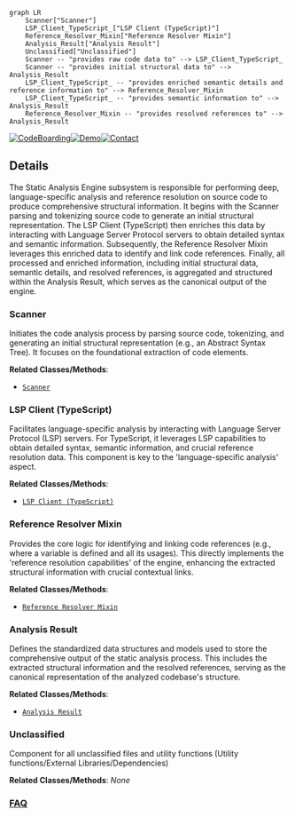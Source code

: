 ```mermaid
graph LR
    Scanner["Scanner"]
    LSP_Client_TypeScript_["LSP Client (TypeScript)"]
    Reference_Resolver_Mixin["Reference Resolver Mixin"]
    Analysis_Result["Analysis Result"]
    Unclassified["Unclassified"]
    Scanner -- "provides raw code data to" --> LSP_Client_TypeScript_
    Scanner -- "provides initial structural data to" --> Analysis_Result
    LSP_Client_TypeScript_ -- "provides enriched semantic details and reference information to" --> Reference_Resolver_Mixin
    LSP_Client_TypeScript_ -- "provides semantic information to" --> Analysis_Result
    Reference_Resolver_Mixin -- "provides resolved references to" --> Analysis_Result
```

[![CodeBoarding](https://img.shields.io/badge/Generated%20by-CodeBoarding-9cf?style=flat-square)](https://github.com/CodeBoarding/CodeBoarding)[![Demo](https://img.shields.io/badge/Try%20our-Demo-blue?style=flat-square)](https://www.codeboarding.org/diagrams)[![Contact](https://img.shields.io/badge/Contact%20us%20-%20contact@codeboarding.org-lightgrey?style=flat-square)](mailto:contact@codeboarding.org)

## Details

The Static Analysis Engine subsystem is responsible for performing deep, language-specific analysis and reference resolution on source code to produce comprehensive structural information. It begins with the Scanner parsing and tokenizing source code to generate an initial structural representation. The LSP Client (TypeScript) then enriches this data by interacting with Language Server Protocol servers to obtain detailed syntax and semantic information. Subsequently, the Reference Resolver Mixin leverages this enriched data to identify and link code references. Finally, all processed and enriched information, including initial structural data, semantic details, and resolved references, is aggregated and structured within the Analysis Result, which serves as the canonical output of the engine.

### Scanner
Initiates the code analysis process by parsing source code, tokenizing, and generating an initial structural representation (e.g., an Abstract Syntax Tree). It focuses on the foundational extraction of code elements.


**Related Classes/Methods**:

- <a href="https://github.com/CodeBoarding/CodeBoarding/blob/mainstatic_analyzer/scanner.py" target="_blank" rel="noopener noreferrer">`Scanner`</a>


### LSP Client (TypeScript)
Facilitates language-specific analysis by interacting with Language Server Protocol (LSP) servers. For TypeScript, it leverages LSP capabilities to obtain detailed syntax, semantic information, and crucial reference resolution data. This component is key to the 'language-specific analysis' aspect.


**Related Classes/Methods**:

- <a href="https://github.com/CodeBoarding/CodeBoarding/blob/mainstatic_analyzer/lsp_client/typescript_client.py" target="_blank" rel="noopener noreferrer">`LSP Client (TypeScript)`</a>


### Reference Resolver Mixin
Provides the core logic for identifying and linking code references (e.g., where a variable is defined and all its usages). This directly implements the 'reference resolution capabilities' of the engine, enhancing the extracted structural information with crucial contextual links.


**Related Classes/Methods**:

- <a href="https://github.com/CodeBoarding/CodeBoarding/blob/mainstatic_analyzer/reference_resolve_mixin.py" target="_blank" rel="noopener noreferrer">`Reference Resolver Mixin`</a>


### Analysis Result
Defines the standardized data structures and models used to store the comprehensive output of the static analysis process. This includes the extracted structural information and the resolved references, serving as the canonical representation of the analyzed codebase's structure.


**Related Classes/Methods**:

- <a href="https://github.com/CodeBoarding/CodeBoarding/blob/mainstatic_analyzer/analysis_result.py" target="_blank" rel="noopener noreferrer">`Analysis Result`</a>


### Unclassified
Component for all unclassified files and utility functions (Utility functions/External Libraries/Dependencies)


**Related Classes/Methods**: _None_



### [FAQ](https://github.com/CodeBoarding/GeneratedOnBoardings/tree/main?tab=readme-ov-file#faq)

